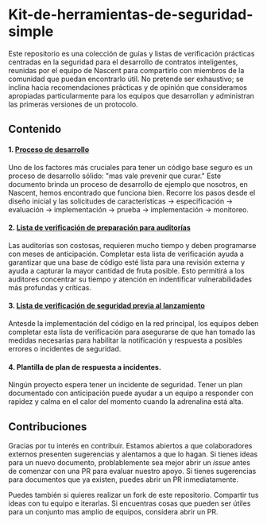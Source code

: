 # Kit-de-herramientas-de-seguridad-simple
Este repositorio es una colección de guías y listas de verificación prácticas centradas en la seguridad para el desarrollo de contratos inteligentes, reunidas por el equipo de Nascent para compartirlo con miembros de la comunidad que puedan encontrarlo útil. No pretende ser exhaustivo; se inclina hacia recomendaciones prácticas y de opinión que consideramos apropiadas particularmente para los equipos que desarrollan y administran las primeras versiones de un protocolo.

## Contenido
#### 1. [Proceso de desarrollo](proceso-de-desarrollo.md)

Uno de los factores más cruciales para tener un código base seguro es un proceso de desarrollo sólido: "mas vale prevenir que curar." Este documento brinda un proceso de desarrollo de ejemplo que nosotros, en Nascent, hemos encontrado que funciona bien. Recorre los pasos desde el diseño inicial y las solicitudes de características -> especificación -> evaluación -> implementación -> prueba -> implementación -> monitoreo.

#### 2. [Lista de verificación de preparación para auditorías](lista-de-verificacion-de-preparacion-para-auditorias.md)

Las auditorías son costosas, requieren mucho tiempo y deben programarse con meses de anticipación. Completar esta lista de verificación ayuda a garantizar que una base de código esté lista para una revisión externa y ayuda a capturar la mayor cantidad de fruta posible. Esto permitirá a los auditores concentrar su tiempo y atención en indentificar vulnerabilidades más profundas y críticas.

#### 3. [Lista de verificación de seguridad previa al lanzamiento](lista-de-verificación-de-seguridad-previa-al-lanzamiento.md)

Antesde la implementación del código en la red principal, los equipos deben completar esta lista de verificación para asegurarse de que han tomado las medidas necesarias para habilitar la notificación y respuesta a posibles errores o incidentes de seguridad.

#### 4. Plantilla de plan de respuesta a incidentes.

Ningún proyecto espera tener un incidente de seguridad. Tener un plan documentado con anticipación puede ayudar a un equipo a responder con rapidez y calma en el calor del momento cuando la adrenalina está alta.

## Contribuciones

Gracias por tu interés en contribuir. Estamos abiertos a que colaboradores externos presenten sugerencias y alentamos a que lo hagan. Si tienes ideas para un nuevo documento, problablemente sea mejor abrir un *issue* antes de comenzar con una PR para evaluar nuestro apoyo. Si tienes sugerencias para documentos que ya existen, puedes abrir un PR inmediatamente.

Puedes también si quieres realizar un fork de este repositorio. Compartir tus ideas con tu equipo e iterarlas. Si encuentras cosas que pueden ser útiles para un conjunto mas amplio de equipos, considera abrir un PR.
